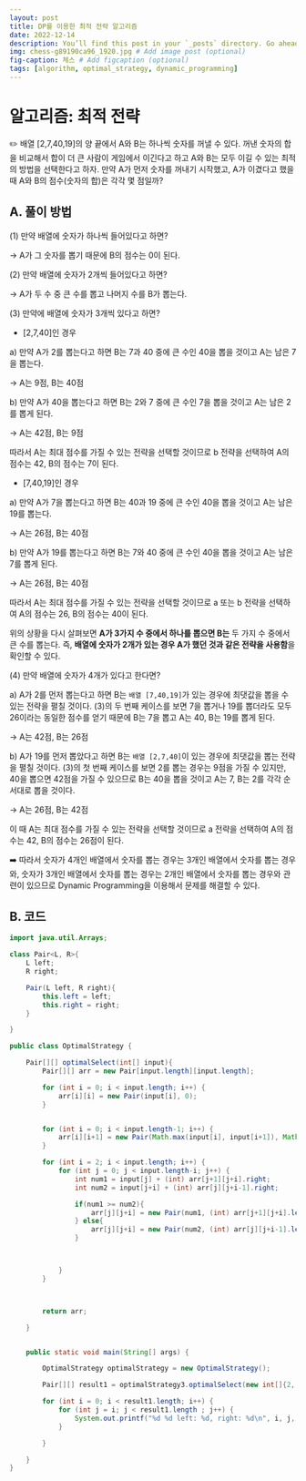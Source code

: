 ```yaml
---
layout: post
title: DP를 이용한 최적 전략 알고리즘
date: 2022-12-14
description: You’ll find this post in your `_posts` directory. Go ahead and edit it and re-build the site to see your changes. # Add post description (optional)
img: chess-g89190ca96_1920.jpg # Add image post (optional)
fig-caption: 체스 # Add figcaption (optional)
tags: [algorithm, optimal_strategy, dynamic_programming]
---
```


# 알고리즘: 최적 전략

<aside>
✏️ 배열 [2,7,40,19]의 양 끝에서 A와 B는 하나씩 숫자를 꺼낼 수 있다. 꺼낸 숫자의 합을 비교해서 합이 더 큰 사람이 게임에서 이긴다고 하고 A와 B는 모두 이길 수 있는 최적의 방법을 선택한다고 하자. 만약 A가 먼저 숫자를 꺼내기 시작했고, A가 이겼다고 했을 때 A와 B의 점수(숫자의 합)은 각각 몇 점일까?

</aside>


## A. 풀이 방법

(1) 만약 배열에 숫자가 하나씩 들어있다고 하면?

→ A가 그 숫자를 뽑기 때문에 B의 점수는 0이 된다.

(2) 만약 배열에 숫자가 2개씩 들어있다고 하면?

→ A가 두 수 중 큰 수를 뽑고 나머지 수를 B가 뽑는다.

(3) 만약에 배열에 숫자가 3개씩 있다고 하면?

- [2,7,40]인 경우

a) 만약 A가 2를 뽑는다고 하면 B는 7과 40 중에 큰 수인 40을 뽑을 것이고 A는 남은 7을 뽑는다.

→ A는 9점, B는 40점

b) 만약 A가 40을 뽑는다고 하면 B는 2와 7 중에 큰 수인 7을 뽑을 것이고 A는 남은 2를 뽑게 된다.

→ A는 42점, B는 9점

따라서 A는 최대 점수를 가질 수 있는 전략을 선택할 것이므로 b 전략을 선택하여 A의 점수는 42, B의 점수는 7이 된다.



- [7,40,19]인 경우

a) 만약 A가 7을 뽑는다고 하면 B는 40과 19 중에 큰 수인 40을 뽑을 것이고 A는 남은 19를 뽑는다.

→ A는 26점, B는 40점

b) 만약 A가 19를 뽑는다고 하면 B는 7와 40 중에 큰 수인 40을 뽑을 것이고 A는 남은 7를 뽑게 된다.

→ A는 26점, B는 40점

따라서 A는 최대 점수를 가질 수 있는 전략을 선택할 것이므로 a 또는 b 전략을 선택하여 A의 점수는 26, B의 점수는 40이 된다.

위의 상황을 다시 살펴보면 **A가 3가지 수 중에서 하나를 뽑으면 B는** 두 가지 수 중에서 큰 수를 뽑는다. 즉, **배열에 숫자가 2개가 있는 경우 A가 했던 것과 같은 전략을 사용함**을 확인할 수 있다.

(4) 만약 배열에 숫자가 4개가 있다고 한다면?

a) A가 2를 먼저 뽑는다고 하면 B는 `배열 [7,40,19]`가 있는 경우에 최댓값을 뽑을 수 있는 전략을 펼칠 것이다. (3)의 두 번째 케이스를 보면 7을 뽑거나 19를 뽑더라도 모두 26이라는 동일한 점수를 얻기 때문에 B는 7을 뽑고 A는 40, B는 19를 뽑게 된다.

→ A는 42점, B는 26점

b) A가 19를 먼저 뽑았다고 하면 B는 `배열 [2,7,40]`이 있는 경우에 최댓값을 뽑는 전략을 펼칠 것이다. (3)의 첫 번째 케이스를 보면 2를 뽑는 경우는 9점을 가질 수 있지만, 40을 뽑으면 42점을 가질 수 있으므로 B는 40을 뽑을 것이고 A는 7, B는 2를 각각 순서대로 뽑을 것이다.

→ A는 26점, B는 42점

이 때 A는 최대 점수를 가질 수 있는 전략을 선택할 것이므로 a 전략을 선택하여 A의 점수는 42, B의 점수는 26점이 된다.

<aside>
➡️ 따라서 숫자가 4개인 배열에서 숫자를 뽑는 경우는 3개인 배열에서 숫자를 뽑는 경우와, 숫자가 3개인 배열에서 숫자를 뽑는 경우는 2개인 배열에서 숫자를 뽑는 경우와 관련이 있으므로 Dynamic Programming을 이용해서 문제를 해결할 수 있다.

</aside>


## B. 코드

```java
import java.util.Arrays;

class Pair<L, R>{
    L left;
    R right;

    Pair(L left, R right){
        this.left = left;
        this.right = right;
    }

}

public class OptimalStrategy {

    Pair[][] optimalSelect(int[] input){
        Pair[][] arr = new Pair[input.length][input.length];

        for (int i = 0; i < input.length; i++) {
            arr[i][i] = new Pair(input[i], 0);
        }


        for (int i = 0; i < input.length-1; i++) {
            arr[i][i+1] = new Pair(Math.max(input[i], input[i+1]), Math.min(input[i], input[i+1]));
        }

        for (int i = 2; i < input.length; i++) {
            for (int j = 0; j < input.length-i; j++) {
                int num1 = input[j] + (int) arr[j+1][j+i].right;
                int num2 = input[j+i] + (int) arr[j][j+i-1].right;

                if(num1 >= num2){
                    arr[j][j+i] = new Pair(num1, (int) arr[j+1][j+i].left);
                } else{
                    arr[j][j+i] = new Pair(num2, (int) arr[j][j+i-1].left);
                }



            }
        }



        return arr;

    }


    public static void main(String[] args) {

        OptimalStrategy optimalStrategy = new OptimalStrategy();

        Pair[][] result1 = optimalStrategy3.optimalSelect(new int[]{2, 7, 40, 19});

        for (int i = 0; i < result1.length; i++) {
            for (int j = i; j < result1.length ; j++) {
                System.out.printf("%d %d left: %d, right: %d\n", i, j, result1[i][j].left, result1[i][j].right);
            }

        }

    }
}

```


